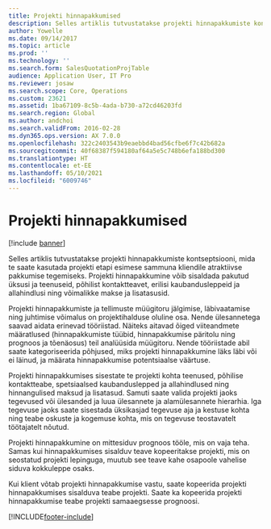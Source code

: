 ```yaml
---
title: Projekti hinnapakkumised
description: Selles artiklis tutvustatakse projekti hinnapakkumiste kontseptsiooni, mida te saate kasutada projekti etapi esimese sammuna kliendile atraktiivse pakkumise tegemiseks. Projekti hinnapakkumine võib sisaldada pakutud üksusi ja teenuseid, põhilist kontaktteavet, erilisi kaubandusleppeid ja allahindlusi ning võimalikke makse ja lisatasusid.
author: Yowelle
ms.date: 09/14/2017
ms.topic: article
ms.prod: ''
ms.technology: ''
ms.search.form: SalesQuotationProjTable
audience: Application User, IT Pro
ms.reviewer: josaw
ms.search.scope: Core, Operations
ms.custom: 23621
ms.assetid: 1ba67109-8c5b-4ada-b730-a72cd46203fd
ms.search.region: Global
ms.author: andchoi
ms.search.validFrom: 2016-02-28
ms.dyn365.ops.version: AX 7.0.0
ms.openlocfilehash: 322c2403543b9eaebbd4bad56cfbe6f7c42b682a
ms.sourcegitcommit: 40f68387f594180af64a5e5c748b6efa188bd300
ms.translationtype: HT
ms.contentlocale: et-EE
ms.lasthandoff: 05/10/2021
ms.locfileid: "6009746"
---
```

# <a name="project-quotations"></a>Projekti hinnapakkumised

[!include [banner](../includes/banner.md)]

Selles artiklis tutvustatakse projekti hinnapakkumiste kontseptsiooni, mida te saate kasutada projekti etapi esimese sammuna kliendile atraktiivse pakkumise tegemiseks. Projekti hinnapakkumine võib sisaldada pakutud üksusi ja teenuseid, põhilist kontaktteavet, erilisi kaubandusleppeid ja allahindlusi ning võimalikke makse ja lisatasusid. 

Projekti hinnapakkumiste ja tellimuste müügitoru jälgimise, läbivaatamise ning juhtimise võimalus on projektihalduse oluline osa. Nende ülesannetega saavad aidata erinevad tööriistad. Näiteks aitavad õiged viiteandmete määratlused (hinnapakkumiste tüübid, hinnapakkumise päritolu ning prognoos ja tõenäosus) teil analüüsida müügitoru. Nende tööriistade abil saate kategoriseerida põhjused, miks projekti hinnapakkumine läks läbi või ei läinud, ja määrata hinnapakkumise potentsiaalse väärtuse. 

Projekti hinnapakkumises sisestate te projekti kohta teenused, põhilise kontaktteabe, spetsiaalsed kaubanduslepped ja allahindlused ning hinnangulised maksud ja lisatasud. Samuti saate valida projekti jaoks tegevused või ülesanded ja luua ülesannete ja alamülesannete hierarhia. Iga tegevuse jaoks saate sisestada üksikasjad tegevuse aja ja kestuse kohta ning teabe oskuste ja kogemuse kohta, mis on tegevuse teostavatelt töötajatelt nõutud. 

Projekti hinnapakkumine on mittesiduv prognoos tööle, mis on vaja teha. Samas kui hinnapakkumises sisalduv teave kopeeritakse projekti, mis on seostatud projekti lepinguga, muutub see teave kahe osapoole vahelise siduva kokkuleppe osaks. 

Kui klient võtab projekti hinnapakkumise vastu, saate kopeerida projekti hinnapakkumises sisalduva teabe projekti. Saate ka kopeerida projekti hinnapakkumise teabe projekti samaaegsesse prognoosi.





[!INCLUDE[footer-include](../includes/footer-banner.md)]